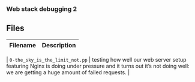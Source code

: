 ###  Web stack debugging 2

## Files
| Filename | Description |
| -------- | ----------- |

| `0-the_sky_is_the_limit_not.pp` |  testing how well our web server setup featuring Nginx is doing under pressure and it turns out it’s not doing well: we are getting a huge amount of failed requests. |

